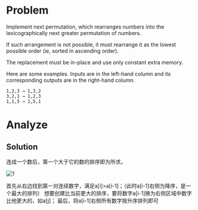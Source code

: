 # Problem
Implement next permutation, which rearranges numbers into the lexicographically next greater permutation of numbers.

If such arrangement is not possible, it must rearrange it as the lowest possible order (ie, sorted in ascending order).

The replacement must be in-place and use only constant extra memory.

Here are some examples. Inputs are in the left-hand column and its corresponding outputs are in the right-hand column.
```
1,2,3 → 1,3,2
3,2,1 → 1,2,3
1,1,5 → 1,5,1
```

# Analyze
## Solution
连成一个数后，第一个大于它的数的排序即为所求。

![1](https://github.com/npujcong/leetcode-together/blob/master/src/31.Next_Permutation-Array/img/1.gif)

首先从右边找到第一对连续数字，满足a[i]>a[i-1]；（此时a[i-1]右侧为降序，是一个最大的排列）
想要创建比当前更大的排序，要将数字a[i-1]换为右侧区域中数字比他更大的，如a[j]；
最后，将a[i-1]右侧所有数字按升序排列即可
